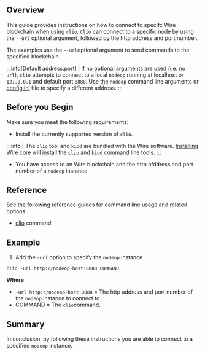 ## Overview

This guide provides instructions on how to connect to specifc Wire blockchain when using `clio`. `Clio` can connect to a specific node by using the `--url` optional argument, followed by the http address and port number.

The examples use the `--url`optional argument to send commands to the specified blockchain.

:::info[Default address:port]
| If no optional arguments are used (i.e. no `--url`), `clio` attempts to connect to a local `nodeop` running at localhost or `127.0.0.1` and default port `8888`. Use the `nodeop` command line arguments or [config.ini](../../nodeop/usage/nodeop-configuration.md) file to specify a different address.
:::

## Before you Begin

Make sure you meet the following requirements:

* Install the currently supported version of `clio`.

:::info
| The `clio` tool and `kiod` are bundled with the Wire software. [Installing Wire core](/docs/getting-started/install-dependencies.md) will install the `clio` and `kiod` command line tools.
:::

* You have access to an Wire blockchain and the http afddress and port number of a `nodeop` instance.

## Reference

See the following reference guides for command line usage and related options:

* [clio](../command-reference/index.md) command

## Example

1. Add the `-url` option to specify the `nodeop` instance

```shell
clio -url http://nodeop-host:8888 COMMAND
```

**Where**

* `-url http://nodeop-host:8888` = The http address and port number of the `nodeop` instance to connect to
* COMMAND = The `clio`command.

## Summary

In conclusion, by following these instructions you are able to connect to a specified `nodeop` instance.
